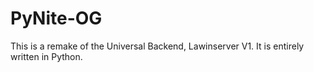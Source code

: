 # PyNite-OG
This is a remake of the Universal Backend, Lawinserver V1. It is entirely written in Python.
